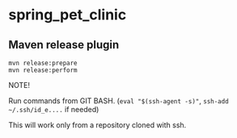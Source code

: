 # spring_pet_clinic

## Maven release plugin

`mvn release:prepare` \
`mvn release:perform`

NOTE!

Run commands from GIT BASH. (`eval "$(ssh-agent -s)"`, `ssh-add ~/.ssh/id_e....` if needed)

This will work only from a repository cloned with ssh.
